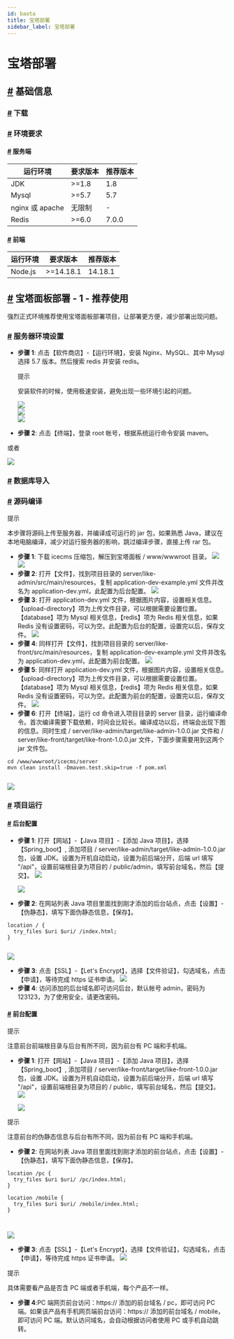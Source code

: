 ```yaml
---
id: baota
title: 宝塔部署
sidebar_label: 宝塔部署
---
```


# 宝塔部署

[#](#基础信息) 基础信息
---------------

### [#](#下载) 下载

### [#](#环境要求) 环境要求

#### [#](#服务端) 服务端

<table><thead><tr><th>运行环境</th><th>要求版本</th><th>推荐版本</th></tr></thead><tbody><tr><td>JDK</td><td>&gt;=1.8</td><td>1.8</td></tr><tr><td>Mysql</td><td>&gt;=5.7</td><td>5.7</td></tr><tr><td>nginx 或 apache</td><td>无限制</td><td>-</td></tr><tr><td>Redis</td><td>&gt;=6.0</td><td>7.0.0</td></tr></tbody></table>

#### [#](#前端) 前端

<table><thead><tr><th>运行环境</th><th>要求版本</th><th>推荐版本</th></tr></thead><tbody><tr><td>Node.js</td><td>&gt;=14.18.1</td><td>14.18.1</td></tr></tbody></table>

[#](#宝塔面板部署-1-推荐使用) 宝塔面板部署 - 1 - 推荐使用
-------------------------------------

强烈正式环境推荐使用宝塔面板部署项目，让部署更方便，减少部署出现问题。

### [#](#服务器环境设置) 服务器环境设置

*   **步骤 1**: 点击【软件商店】-【运行环境】，安装 Nginx、MySQL、其中 Mysql 选择 5.7 版本。然后搜索 redis 并安装 redis。
    
    提示
    
    安装软件的时候，使用极速安装，避免出现一些环境引起的问题。
    
    ![](https://doc.likeadmin.cn/docs/java/images/readme/bt-env-1-1.png)  
    ![](https://doc.likeadmin.cn/docs/java/images/readme/bt-env-1-2.png)  
    ![](https://doc.likeadmin.cn/docs/java/images/readme/bt-env-1-3.png)  
    
*   **步骤 2**: 点击【终端】，登录 root 帐号，根据系统运行命令安装 maven。

或者

![](https://doc.likeadmin.cn/docs/java/images/readme/bt-env-2.png)  

### [#](#数据库导入) 数据库导入

### [#](#源码编译) 源码编译

提示

本步骤将源码上传至服务器，并编译成可运行的 jar 包，如果熟悉 Java，建议在本地电脑编译，减少对运行服务器的影响，跳过编译步骤，直接上传 rar 包。

*   **步骤 1**: 下载 icecms 压缩包，解压到宝塔面板 / www/wwwroot 目录。 ![](https://doc.likeadmin.cn/docs/java/images/readme/bt-code-1-1.png)  
    ![](https://doc.likeadmin.cn/docs/java/images/readme/bt-code-1-2.png)
*   **步骤 2**: 打开【文件】，找到项目目录的 server/like-admin/src/main/resources，复制 application-dev-example.yml 文件并改名为 application-dev.yml，此配置为后台配置。 ![](https://doc.likeadmin.cn/docs/java/images/readme/bt-code-2.png)
*   **步骤 3**: 打开 application-dev.yml 文件，根据图片内容，设置相关信息。【upload-directory】项为上传文件目录，可以根据需要设置位置。【database】项为 Mysql 相关信息，【redis】项为 Redis 相关信息，如果 Redis 没有设置密码，可以为空。此配置为后台的配置，设置完以后，保存文件。 ![](https://doc.likeadmin.cn/docs/java/images/readme/bt-code-3.png)
*   **步骤 4**: 同样打开【文件】，找到项目目录的 server/like-front/src/main/resources，复制 application-dev-example.yml 文件并改名为 application-dev.yml，此配置为前台配置。 ![](https://doc.likeadmin.cn/docs/java/images/readme/bt-code-4.png)
*   **步骤 5**: 同样打开 application-dev.yml 文件，根据图片内容，设置相关信息。【upload-directory】项为上传文件目录，可以根据需要设置位置。【database】项为 Mysql 相关信息，【redis】项为 Redis 相关信息，如果 Redis 没有设置密码，可以为空。此配置为前台的配置，设置完以后，保存文件。 ![](https://doc.likeadmin.cn/docs/java/images/readme/bt-code-5.png)
*   **步骤 6**: 打开【终端】，运行 cd 命令进入项目目录的 server 目录，运行编译命令。首次编译需要下载依赖，时间会比较长。编译成功以后，终端会出现下图的信息。同时生成 / server/like-admin/target/like-admin-1.0.0.jar 文件和 / server/like-front/target/like-front-1.0.0.jar 文件，下面步骤需要用到这两个 jar 文件包。

```
cd /www/wwwroot/icecms/server
mvn clean install -Dmaven.test.skip=true -f pom.xml


```

![](https://doc.likeadmin.cn/docs/java/images/readme/bt-code-6.png)

### [#](#项目运行) 项目运行

#### [#](#后台配置) 后台配置

*   **步骤 1**: 打开【网站】-【Java 项目】-【添加 Java 项目】，选择【Spring_boot】, 添加项目 / server/like-admin/target/like-admin-1.0.0.jar 包，设置 JDK。设置为开机自动启动，设置为前后端分开，后端 url 填写 "/api"，设置前端根目录为项目的 / public/admin，填写前台域名，然后【提交】。 ![](https://doc.likeadmin.cn/docs/java/images/readme/bt-run-admin-1-1.png)
    
    ![](https://doc.likeadmin.cn/docs/java/images/readme/bt-run-admin-1-2.png)
    
*   **步骤 2**: 在网站列表 Java 项目里面找到刚才添加的后台站点，点击【设置】-【伪静态】，填写下面伪静态信息，【保存】。

```
location / {
  try_files $uri $uri/ /index.html;
}


```

![](https://doc.likeadmin.cn/docs/java/images/readme/bt-run-admin-2.png)

*   **步骤 3**: 点击【SSL】-【Let's Encrypt】，选择【文件验证】，勾选域名，点击【申请】，等待完成 https 证书申请。 ![](https://doc.likeadmin.cn/docs/java/images/readme/bt-run-admin-3.png)
*   **步骤 4**: 访问添加的后台域名即可访问后台，默认帐号 admin，密码为 123123，为了使用安全，请更改密码。 

#### [#](#前台配置) 前台配置

提示

注意前台前端根目录与后台有所不同，因为前台有 PC 端和手机端。

*   **步骤 1**: 打开【网站】-【Java 项目】-【添加 Java 项目】，选择【Spring_boot】, 添加项目 / server/like-front/target/like-front-1.0.0.jar 包，设置 JDK。设置为开机自动启动，设置为前后端分开，后端 url 填写 "/api"，设置前端根目录为项目的 / public，填写前台域名，然后【提交】。 ![](https://doc.likeadmin.cn/docs/java/images/readme/bt-run-front-1-1.png)
    
    ![](https://doc.likeadmin.cn/docs/java/images/readme/bt-run-front-1-2.png)
    

提示

注意前台的伪静态信息与后台有所不同，因为前台有 PC 端和手机端。

*   **步骤 2**: 在网站列表 Java 项目里面找到刚才添加的前台站点，点击【设置】-【伪静态】，填写下面伪静态信息，【保存】。

```
location /pc {
  try_files $uri $uri/ /pc/index.html;
}

location /mobile {
  try_files $uri $uri/ /mobile/index.html;
}



```

![](https://doc.likeadmin.cn/docs/java/images/readme/bt-run-front-2.png)

*   **步骤 3**: 点击【SSL】-【Let's Encrypt】，选择【文件验证】，勾选域名，点击【申请】，等待完成 https 证书申请。 ![](https://doc.likeadmin.cn/docs/java/images/readme/bt-run-front-3.png)

提示

具体需要看产品是否含 PC 端或者手机端，每个产品不一样。

*   **步骤 4**:PC 端网页前台访问：https:// 添加的前台域名 / pc，即可访问 PC 端。如果该产品有手机网页端前台访问：https:// 添加的前台域名 / mobile，即可访问 PC 端。默认访问域名，会自动根据访问者使用 PC 或手机自动跳转。